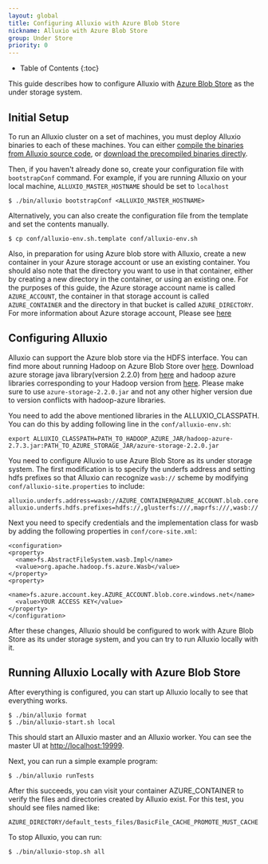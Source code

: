```yaml
---
layout: global
title: Configuring Alluxio with Azure Blob Store
nickname: Alluxio with Azure Blob Store
group: Under Store
priority: 0
---
```


* Table of Contents
{:toc}

This guide describes how to configure Alluxio with [Azure Blob Store](https://azure.microsoft.com/en-in/services/storage/blobs/) as the under storage system.

## Initial Setup

To run an Alluxio cluster on a set of machines, you must deploy Alluxio binaries to each of these machines. You can either [compile the binaries from Alluxio source code](Building-Alluxio-Master-Branch.html), or [download the precompiled binaries directly](Running-Alluxio-Locally.html).

Then, if you haven't already done so, create your configuration file with `bootstrapConf` command.
For example, if you are running Alluxio on your local machine, `ALLUXIO_MASTER_HOSTNAME` should be set to `localhost`

```
$ ./bin/alluxio bootstrapConf <ALLUXIO_MASTER_HOSTNAME>
```

Alternatively, you can also create the configuration file from the template and set the contents manually.

```
$ cp conf/alluxio-env.sh.template conf/alluxio-env.sh
```

Also, in preparation for using Azure blob store with Alluxio, create a new container in your Azure storage account or use an existing container. You should also note that the directory you want to use in that container, either by creating a new directory in the container, or using an existing one. For the purposes of this guide, the Azure storage account name is called `AZURE_ACCOUNT`, the container in that storage account is called `AZURE_CONTAINER` and the directory in that bucket is called `AZURE_DIRECTORY`. For more information about Azure storage account, Please see [here](https://docs.microsoft.com/en-us/azure/storage/storage-create-storage-account)

## Configuring Alluxio

Alluxio can support the Azure blob store via the HDFS interface. You can find more about running Hadoop on Azure Blob Store over [here](http://hadoop.apache.org/docs/r2.7.1/hadoop-azure/index.html).
Download azure storage java library(version 2.2.0) from [here](https://mvnrepository.com/artifact/com.microsoft.azure/azure-storage) and hadoop azure libraries corresponding to your Hadoop version from [here](https://mvnrepository.com/artifact/org.apache.hadoop/hadoop-azure). Please make sure to use `azure-storage-2.2.0.jar` and not any other higher version due to version conflicts with hadoop-azure libraries.

You need to add the above mentioned libraries in the ALLUXIO_CLASSPATH. You can do this by adding following line in the `conf/alluxio-env.sh`:
```
export ALLUXIO_CLASSPATH=PATH_TO_HADOOP_AZURE_JAR/hadoop-azure-2.7.3.jar:PATH_TO_AZURE_STORAGE_JAR/azure-storage-2.2.0.jar
```

You need to configure Alluxio to use Azure Blob Store as its under storage system. The first modification is to specify the underfs address and setting hdfs prefixes so that Alluxio can recognize `wasb://` scheme by modifying `conf/alluxio-site.properties` to include:

```
alluxio.underfs.address=wasb://AZURE_CONTAINER@AZURE_ACCOUNT.blob.core.windows.net/AZURE_DIRECTORY/
alluxio.underfs.hdfs.prefixes=hdfs://,glusterfs:///,maprfs:///,wasb://
```

Next you need to specify credentials and the implementation class for wasb by adding the following properties in `conf/core-site.xml`:
```
<configuration>
<property>
  <name>fs.AbstractFileSystem.wasb.Impl</name>
  <value>org.apache.hadoop.fs.azure.Wasb</value>
</property>
<property>
  <name>fs.azure.account.key.AZURE_ACCOUNT.blob.core.windows.net</name>
  <value>YOUR ACCESS KEY</value>
</property>
</configuration>
```

After these changes, Alluxio should be configured to work with Azure Blob Store as its under storage system, and you can try to run Alluxio locally with it.

## Running Alluxio Locally with Azure Blob Store

After everything is configured, you can start up Alluxio locally to see that everything works.

```
$ ./bin/alluxio format
$ ./bin/alluxio-start.sh local
```

This should start an Alluxio master and an Alluxio worker. You can see the master UI at [http://localhost:19999](http://localhost:19999).

Next, you can run a simple example program:

```
$ ./bin/alluxio runTests
```

After this succeeds, you can visit your container AZURE_CONTAINER to verify the files and directories created by Alluxio exist. For this test, you should see files named like:

```
AZURE_DIRECTORY/default_tests_files/BasicFile_CACHE_PROMOTE_MUST_CACHE
```

To stop Alluxio, you can run:

```
$ ./bin/alluxio-stop.sh all
```
